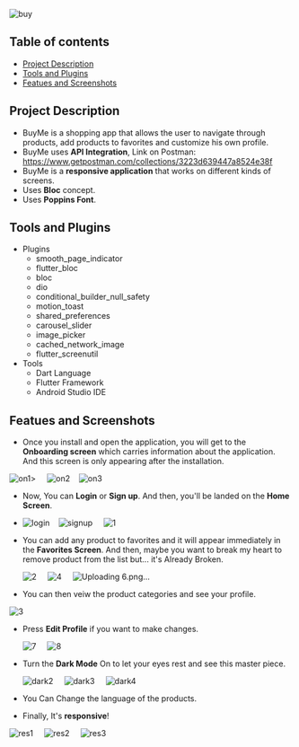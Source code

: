 ![buy](https://github.com/mohamed-essam-abdelkaream/buy_me/assets/75342235/2c0bfe52-fe87-4c9f-8350-559423b5002c)

## Table of contents
- [Project Description](#project-description)
- [Tools and Plugins](#tools-and-plugins)
- [Featues and Screenshots](#featues-and-screenshots)

## Project Description
- BuyMe is a shopping app that allows the user to navigate through products, add products to favorites and customize his own profile.
- BuyMe uses **API Integration**, Link on Postman: https://www.getpostman.com/collections/3223d639447a8524e38f
- BuyMe is a **responsive application** that works on different kinds of screens.
- Uses **Bloc** concept.
- Uses **Poppins Font**.

## Tools and Plugins
- Plugins
  - smooth_page_indicator
  - flutter_bloc
  - bloc
  - dio
  - conditional_builder_null_safety
  - motion_toast
  - shared_preferences
  - carousel_slider
  - image_picker
  - cached_network_image
  - flutter_screenutil
- Tools
  - Dart Language
  - Flutter Framework
  - Android Studio IDE

## Featues and Screenshots
- Once you install and open the application, you will get to the **Onboarding screen** which carries information about the application. And this screen is only appearing after the installation.
  
 ![on1](https://github.com/mohamed-essam-abdelkaream/buy_me/assets/75342235/1db61824-0a84-45e1-a149-ddff473558ce)> &nbsp; &nbsp; ![on2](https://github.com/mohamed-essam-abdelkaream/buy_me/assets/75342235/d6565c9f-83e2-4ba0-ae4c-9a7252d85f29) &nbsp; &nbsp;![on3](https://github.com/mohamed-essam-abdelkaream/buy_me/assets/75342235/801af653-6381-4788-84d1-d8f3d3d7fbb6)



- Now, You can **Login** or **Sign up**. And then, you'll be landed on the **Home Screen**.
- 
  ![login](https://github.com/mohamed-essam-abdelkaream/buy_me/assets/75342235/a9c7c95c-d58f-4c00-8e24-cc5c72e9d751) &nbsp; &nbsp;![signup](https://github.com/mohamed-essam-abdelkaream/buy_me/assets/75342235/a5d68247-aa96-4836-8f08-aeb2503a504d) &nbsp; &nbsp; ![1](https://github.com/mohamed-essam-abdelkaream/buy_me/assets/75342235/ff7bbf14-d723-42e4-baa0-a1de8b682050)

  
- You can add any product to favorites and it will appear immediately in the **Favorites Screen**. And then, maybe you want to break my heart to remove product from the list but... it's Already Broken.

  ![2](https://github.com/mohamed-essam-abdelkaream/buy_me/assets/75342235/fc12bd8e-636c-4824-9c2e-2d40b80f5587) &nbsp; &nbsp; ![4](https://github.com/mohamed-essam-abdelkaream/buy_me/assets/75342235/ed748392-f5c8-4ead-bfdf-18ac404fbe3b) &nbsp; &nbsp; ![Uploading 6.png…]()


- You can then veiw the product categories and see your profile.
  
 ![3](https://github.com/mohamed-essam-abdelkaream/buy_me/assets/75342235/9a390b9c-decf-42db-ac6b-9aec75232a97) &nbsp; &nbsp;
  
- Press **Edit Profile** if you want to make changes.
  
  ![7](https://github.com/mohamed-essam-abdelkaream/buy_me/assets/75342235/752ba668-e7e2-47ef-9157-06f7b8e8ca5d) &nbsp; &nbsp; ![8](https://github.com/mohamed-essam-abdelkaream/buy_me/assets/75342235/558aa9c0-0ae5-484d-be2a-9b43ff93693e) &nbsp; &nbsp;
  
- Turn the **Dark Mode** On to let your eyes rest and see this master piece.
  
  ![dark2](https://github.com/mohamed-essam-abdelkaream/buy_me/assets/75342235/c8177c57-c4e1-4015-ada0-87993021b619)  &nbsp; &nbsp; ![dark3](https://github.com/mohamed-essam-abdelkaream/buy_me/assets/75342235/186a5549-c74b-4578-b6ba-bb41bc910eaa)  &nbsp; &nbsp; ![dark4](https://github.com/mohamed-essam-abdelkaream/buy_me/assets/75342235/679a02e0-4ed7-4195-8558-a95b97ff1b4f)

  
- You Can Change the language of the products.

- Finally, It's **responsive**!

![res1](https://github.com/mohamed-essam-abdelkaream/buy_me/assets/75342235/d7c7e652-f34b-4303-bc0b-bfa6ef63bd26) &nbsp; &nbsp;  ![res2](https://github.com/mohamed-essam-abdelkaream/buy_me/assets/75342235/729e0adc-294e-4c3d-9e90-f1b488a30f0d) &nbsp; &nbsp; ![res3](https://github.com/mohamed-essam-abdelkaream/buy_me/assets/75342235/f39feb6a-036c-45ed-aff6-8f14a1d63e37)

